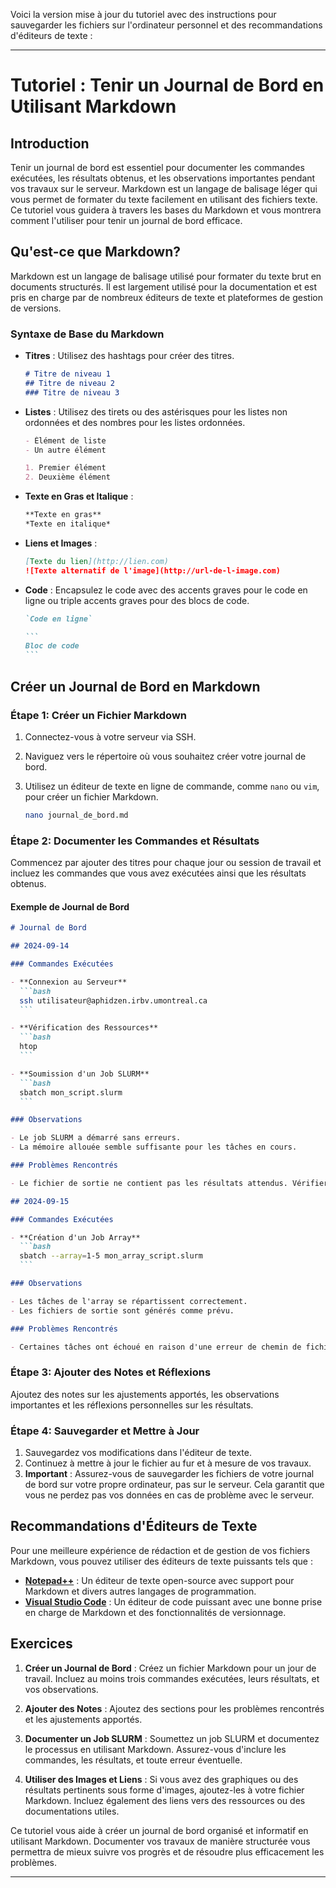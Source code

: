 Voici la version mise à jour du tutoriel avec des instructions pour sauvegarder les fichiers sur 
l'ordinateur personnel et des recommandations d'éditeurs de texte :

---

# Tutoriel : Tenir un Journal de Bord en Utilisant Markdown

## Introduction

Tenir un journal de bord est essentiel pour documenter les commandes exécutées, les résultats 
obtenus, et les observations importantes pendant vos travaux sur le serveur. Markdown est un 
langage de balisage léger qui vous permet de formater du texte facilement en utilisant des fichiers texte. Ce tutoriel vous guidera à travers les bases du Markdown et vous montrera comment l'utiliser pour tenir un journal de bord efficace.

## Qu'est-ce que Markdown?

Markdown est un langage de balisage utilisé pour formater du texte brut en documents structurés. 
Il est largement utilisé pour la documentation et est pris en charge par de nombreux éditeurs de 
texte et plateformes de gestion de versions.

### Syntaxe de Base du Markdown

- **Titres** : Utilisez des hashtags pour créer des titres.

  ```markdown
  # Titre de niveau 1
  ## Titre de niveau 2
  ### Titre de niveau 3
  ```

- **Listes** : Utilisez des tirets ou des astérisques pour les listes non ordonnées et des nombres 
pour les listes ordonnées.

  ```markdown
  - Élément de liste
  - Un autre élément

  1. Premier élément
  2. Deuxième élément
  ```

- **Texte en Gras et Italique** :

  ```markdown
  **Texte en gras**
  *Texte en italique*
  ```

- **Liens et Images** :

  ```markdown
  [Texte du lien](http://lien.com)
  ![Texte alternatif de l'image](http://url-de-l-image.com)
  ```

- **Code** : Encapsulez le code avec des accents graves pour le code en ligne ou triple accents 
graves pour des blocs de code.

  ````markdown
  `Code en ligne`

  ```
  Bloc de code
  ```
  ````

## Créer un Journal de Bord en Markdown

### Étape 1: Créer un Fichier Markdown

1. Connectez-vous à votre serveur via SSH.
2. Naviguez vers le répertoire où vous souhaitez créer votre journal de bord.
3. Utilisez un éditeur de texte en ligne de commande, comme `nano` ou `vim`, pour créer un fichier 
Markdown.

   ```bash
   nano journal_de_bord.md
   ```

### Étape 2: Documenter les Commandes et Résultats

Commencez par ajouter des titres pour chaque jour ou session de travail et incluez les commandes 
que vous avez exécutées ainsi que les résultats obtenus.

#### Exemple de Journal de Bord

````markdown
# Journal de Bord

## 2024-09-14

### Commandes Exécutées

- **Connexion au Serveur**
  ```bash
  ssh utilisateur@aphidzen.irbv.umontreal.ca
  ```

- **Vérification des Ressources**
  ```bash
  htop
  ```

- **Soumission d'un Job SLURM**
  ```bash
  sbatch mon_script.slurm
  ```

### Observations

- Le job SLURM a démarré sans erreurs.
- La mémoire allouée semble suffisante pour les tâches en cours.

### Problèmes Rencontrés

- Le fichier de sortie ne contient pas les résultats attendus. Vérifier les erreurs dans le fichier `mon_script.slurm.err`.

## 2024-09-15

### Commandes Exécutées

- **Création d'un Job Array**
  ```bash
  sbatch --array=1-5 mon_array_script.slurm
  ```

### Observations

- Les tâches de l'array se répartissent correctement.
- Les fichiers de sortie sont générés comme prévu.

### Problèmes Rencontrés

- Certaines tâches ont échoué en raison d'une erreur de chemin de fichier.

````

### Étape 3: Ajouter des Notes et Réflexions

Ajoutez des notes sur les ajustements apportés, les observations importantes et les réflexions 
personnelles sur les résultats.

### Étape 4: Sauvegarder et Mettre à Jour

1. Sauvegardez vos modifications dans l'éditeur de texte.
2. Continuez à mettre à jour le fichier au fur et à mesure de vos travaux.
3. **Important** : Assurez-vous de sauvegarder les fichiers de votre journal de bord sur votre 
propre ordinateur, pas sur le serveur. Cela garantit que vous ne perdez pas vos données en cas de 
problème avec le serveur.

## Recommandations d'Éditeurs de Texte

Pour une meilleure expérience de rédaction et de gestion de vos fichiers Markdown, vous pouvez 
utiliser des éditeurs de texte puissants tels que :

- **[Notepad++](https://notepad-plus-plus.org/)** : Un éditeur de texte open-source avec support 
pour Markdown et divers autres langages de programmation.
- **[Visual Studio Code](https://code.visualstudio.com/)** : Un éditeur de code puissant avec une 
bonne prise en charge de Markdown et des fonctionnalités de versionnage.

## Exercices

1. **Créer un Journal de Bord** : Créez un fichier Markdown pour un jour de travail. Incluez au 
moins trois commandes exécutées, leurs résultats, et vos observations.

2. **Ajouter des Notes** : Ajoutez des sections pour les problèmes rencontrés et les ajustements 
apportés.

3. **Documenter un Job SLURM** : Soumettez un job SLURM et documentez le processus en utilisant 
Markdown. Assurez-vous d'inclure les commandes, les résultats, et toute erreur éventuelle.

4. **Utiliser des Images et Liens** : Si vous avez des graphiques ou des résultats pertinents sous 
forme d'images, ajoutez-les à votre fichier Markdown. Incluez également des liens vers des ressources ou des documentations utiles.

Ce tutoriel vous aide à créer un journal de bord organisé et informatif en utilisant Markdown. 
Documenter vos travaux de manière structurée vous permettra de mieux suivre vos progrès et de 
résoudre plus efficacement les problèmes.

---
